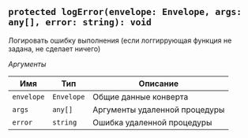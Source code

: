 ## `protected logError(envelope: Envelope, args: any[], error: string): void`

Логировать ошибку выполнения (если логгиррующая функция не задана, не сделает ничего)

_Аргументы_

| Имя        | Тип        | Описание                      |
| ---------- | ---------- | ----------------------------- |
| `envelope` | `Envelope` | Общие данные конверта         |
| `args`     | `any[]`    | Аргументы удаленной процедуры |
| `error`    | `string`   | Ошибка удаленной процедуры    |
